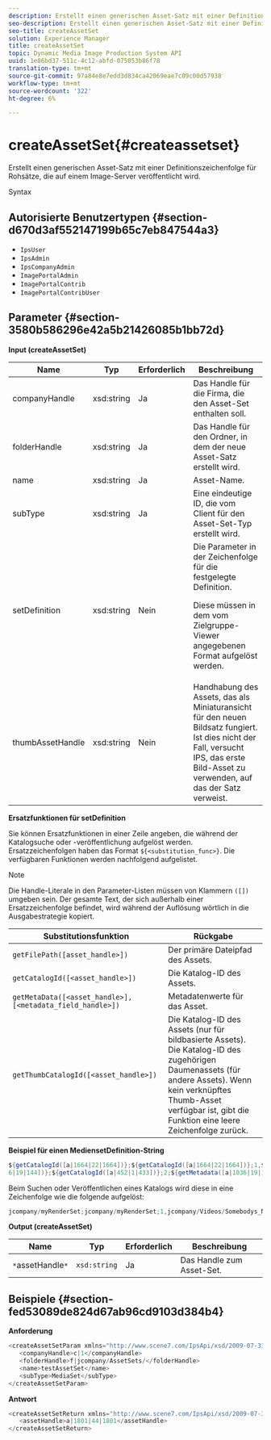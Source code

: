 ```yaml
---
description: Erstellt einen generischen Asset-Satz mit einer Definitionszeichenfolge für Rohsätze, die auf einem Image-Server veröffentlicht wird.
seo-description: Erstellt einen generischen Asset-Satz mit einer Definitionszeichenfolge für Rohsätze, die auf einem Image-Server veröffentlicht wird.
seo-title: createAssetSet
solution: Experience Manager
title: createAssetSet
topic: Dynamic Media Image Production System API
uuid: 1e86bd37-511c-4c12-abfd-075053b86f78
translation-type: tm+mt
source-git-commit: 97a84e8e7edd3d834ca42069eae7c09c00d57938
workflow-type: tm+mt
source-wordcount: '322'
ht-degree: 6%

---
```



# createAssetSet{#createassetset}

Erstellt einen generischen Asset-Satz mit einer Definitionszeichenfolge für Rohsätze, die auf einem Image-Server veröffentlicht wird.

Syntax

## Autorisierte Benutzertypen {#section-d670d3af552147199b65c7eb847544a3}

* `IpsUser`
* `IpsAdmin`
* `IpsCompanyAdmin`
* `ImagePortalAdmin`
* `ImagePortalContrib`
* `ImagePortalContribUser`

## Parameter {#section-3580b586296e42a5b21426085b1bb72d}

**Input (createAssetSet)**

<table id="table_2C70C33A127242FC828FCD8EC852E1EC"> 
 <thead> 
  <tr> 
   <th colname="col1" class="entry"> Name </th> 
   <th colname="col2" class="entry"> Typ </th> 
   <th colname="col3" class="entry"> Erforderlich </th> 
   <th colname="col4" class="entry"> Beschreibung </th> 
  </tr> 
 </thead>
 <tbody> 
  <tr> 
   <td colname="col1"> <span class="codeph"> <span class="varname"> companyHandle  </span> </span> </td> 
   <td colname="col2"> <span class="codeph"> xsd:string  </span> </td> 
   <td colname="col3"> Ja </td> 
   <td colname="col4"> Das Handle für die Firma, die den Asset-Set enthalten soll. </td> 
  </tr> 
  <tr> 
   <td colname="col1"> <span class="codeph"> <span class="varname"> folderHandle  </span> </span> </td> 
   <td colname="col2"> <span class="codeph"> xsd:string  </span> </td> 
   <td colname="col3"> Ja </td> 
   <td colname="col4"> Das Handle für den Ordner, in dem der neue Asset-Satz erstellt wird. </td> 
  </tr> 
  <tr> 
   <td colname="col1"> <span class="codeph"> <span class="varname"> name  </span> </span> </td> 
   <td colname="col2"> <span class="codeph"> xsd:string  </span> </td> 
   <td colname="col3"> Ja </td> 
   <td colname="col4"> Asset-Name. </td> 
  </tr> 
  <tr> 
   <td colname="col1"> <span class="codeph"> <span class="varname"> subType  </span> </span> </td> 
   <td colname="col2"> <span class="codeph"> xsd:string  </span> </td> 
   <td colname="col3"> Ja </td> 
   <td colname="col4"> Eine eindeutige ID, die vom Client für den Asset-Set-Typ erstellt wird. </td> 
  </tr> 
  <tr> 
   <td colname="col1"> <span class="codeph"> <span class="varname"> setDefinition  </span> </span> </td> 
   <td colname="col2"> <span class="codeph"> xsd:string  </span> </td> 
   <td colname="col3"> Nein </td> 
   <td colname="col4"> Die Parameter in der Zeichenfolge für die festgelegte Definition. <p>Diese müssen in dem vom Zielgruppe-Viewer angegebenen Format aufgelöst werden. </p> </td> 
  </tr> 
  <tr> 
   <td colname="col1"> <span class="codeph"> <span class="varname"> thumbAssetHandle  </span> </span> </td> 
   <td colname="col2"> <span class="codeph"> xsd:string  </span> </td> 
   <td colname="col3"> Nein </td> 
   <td colname="col4"> Handhabung des Assets, das als Miniaturansicht für den neuen Bildsatz fungiert. Ist dies nicht der Fall, versucht IPS, das erste Bild-Asset zu verwenden, auf das der Satz verweist. </td> 
  </tr> 
 </tbody> 
</table>

**Ersatzfunktionen für setDefinition**

Sie können Ersatzfunktionen in einer Zeile angeben, die während der Katalogsuche oder -veröffentlichung aufgelöst werden. Ersatzzeichenfolgen haben das Format `${<substitution_func>}`. Die verfügbaren Funktionen werden nachfolgend aufgelistet.

>[!NOTE]
>
>Die Handle-Literale in den Parameter-Listen müssen von Klammern `([])` umgeben sein. Der gesamte Text, der sich außerhalb einer Ersatzzeichenfolge befindet, wird während der Auflösung wörtlich in die Ausgabestrategie kopiert.

| **Substitutionsfunktion** | **Rückgabe** |
|---|---|
| `getFilePath([asset_handle>])` | Der primäre Dateipfad des Assets. |
| `getCatalogId([<asset_handle>])` | Die Katalog-ID des Assets. |
| `getMetaData([<asset_handle>], [<metadata_field_handle>])` | Metadatenwerte für das Asset. |
| `getThumbCatalogId([<asset_handle>])` | Die Katalog-ID des Assets (nur für bildbasierte Assets). Die Katalog-ID des zugehörigen Daumenassets (für andere Assets). Wenn kein verknüpftes Thumb-Asset verfügbar ist, gibt die Funktion eine leere Zeichenfolge zurück. |

**Beispiel für einen MediensetDefinition-String**

```java
${getCatalogId([a|1664|22|1664])};${getCatalogId([a|1664|22|1664])};1,${getFilePath([a|103 
6|19|144])};${getCatalogId([a|452|1|433])};2;${getMetadata([a|1036|19|144], [m|1|ASSET|SharedDateField])} 
```

Beim Suchen oder Veröffentlichen eines Katalogs wird diese in eine Zeichenfolge wie die folgende aufgelöst:

```java
jcompany/myRenderSet;jcompany/myRenderSet;1,jcompany/Videos/Somebodys_N08275_flv.flv;jcomp any/myimg-1;2;20090703 10:05:53
```

**Output (createAssetSet)**

| Name | Typ | Erforderlich | Beschreibung |
|---|---|---|---|
| `*`assetHandle`*` | `xsd:string` | Ja | Das Handle zum Asset-Set. |

## Beispiele {#section-fed53089de824d67ab96cd9103d384b4}

**Anforderung**

```java
<createAssetSetParam xmlns="http://www.scene7.com/IpsApi/xsd/2009-07-31"> 
   <companyHandle>c|1</companyHandle> 
   <folderHandle>f|jcompany/AssetSets/</folderHandle> 
   <name>testAssetSet</name> 
   <subType>MediaSet</subType> 
</createAssetSetParam>
```

**Antwort**

```java
<createAssetSetReturn xmlns="http://www.scene7.com/IpsApi/xsd/2009-07-31"> 
   <assetHandle>a|1801|44|1801</assetHandle> 
</createAssetSetReturn>
```

